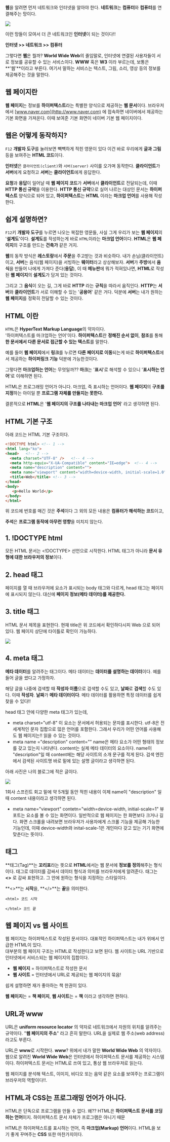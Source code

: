 
**웹**을 알려면 먼저 네트워크와 인터넷을 알아야 한다. **네트워크**는 **컴퓨터**와 **컴퓨터**를 연결해주는 망이다.

<img src="web.png">

이런 망들이 모여서 더 큰 네트워크인 **인터넷**이 되는 것이다!!

**인터넷 >> 네트워크 >> 컴퓨터**

그렇다면 **웹**은 뭘까? **World Wide Web**의 줄임말로, 인터넷에 연결된 사용자들이 서로 정보를 공유할 수 있는 서비스이다. **WWW** 혹은 **W3** 이라 부르는데, 보통은 **'웹'**이라고 부른다. 여기서 말하는 서비스는 텍스트, 그림, 소리, 영상 등의 정보를 제공해주는 것을 말한다.

## 웹 페이지란

**웹 페이지**는 정보를 **하이퍼텍스트**라는 특별한 양식으로 제공하는 **웹 문서**이다. 브라우저에서 [www.naver.com](http://www.naver.com) 에 접속하면 네이버에서 제공하는 기본 화면을 가져온다. 이때 보여준 기본 화면이 네이버 기본 웹 페이지이다.

## 웹은 어떻게 동작하지?

`F12` **개발자 도구**를 눌러보면 빽뺵하게 적힌 영문이 있다 이건 바로 우리에게 **글과 그림** 등을 보여주는 **HTML 코드**이다.

**인터넷**은 `클라이언트(client)`와 `서버(server)` 사이를 오가며 동작한다. **클라이언트**가 **서버**에게 요청하고 **서버**는 **클라이언트**에게 응답한다.

**요청**과 **응답**이 일어날 때 **웹 페이지 코드**가 **서버**에서 **클라이언트**로 전달되는데, 이때 **HTTP 통신 규약**을 이용한다. **HTTP 통신 규약**으로 실어 나르는 대상인 문서는 **하이퍼텍스트** 양식으로 되어 있고, **하이퍼텍스트**는 **HTML** 이라는 **마크업 언어**를 사용해 작성한다.

## 쉽게 설명하면?

`F12`키 **개발자 도구**를 누르면 나오는 복잡한 영문들, 사실 그게 우리가 보는 **웹 페이지**의 '**설계도**'이다. **설계도**를 작성하는게 바로 `HTML`이라는 **마크업 언어**이다. **HTML**은 **웹 페이지**의 구조를 만드는 **건축가** 같은 거지.

**웹**의 동작 방식은 **레스토랑**에서 **주문**을 주고받는 것과 비슷하다. 내가 손님(클라이언트)이고, **서버**는 음식(웹 페이지)을 서빙하는 **웨이터**라고 상상해보자. **서버**가 **주방**에서 **음식**을 만들어 나에게 가져다 준다(**응답**), 이 때 **메뉴판**에 뭐가 적혀있나면, **HTML**로 작성된 **웹 페이지**의 **설계도**가 담겨 있는 것이다.

그리고 그 **음식**이 오는 길, 그게 바로 **HTTP** 라는 **규칙**을 따라서 움직인다. **HTTP**는 **서버**와 **클라이언트**가 서로 이해할 수 있는 '**공용어**' 같은 거다. 덕분에 **서버**는 내가 원하는 **웹 페이지**를 정확히 전달할 수 있는 것이다.

## HTML 이란

`HTML`은 **HyperText Markup Language**의 약자이다.  
'하이퍼텍스트를 마크업하는 언어'이다. **하이퍼텍스트**란 **정해진 순서 없이**, **참조**를 통해 **한 문서에서 다른 문서로 접근할 수 있는 텍스트**를 말한다.

예를 들어 **웹 페이지**에서 **링크**를 누르면 **다른 페이지로 이동**되는게 바로 **하이퍼텍스트**에서 제공하는 **하이퍼링크 기능** 덕분에 가능한것이다.

그렇다면 **마크업하는 언어**는 무엇일까?? **마크**는 '**표시**'로 해석할 수 있으니 '**표시하는 언어**'로 이해하면 된다.

HTML은 프로그래밍 언어가 아니다. 마크업, 즉 표시하는 언어이다. **웹 페이지**의 **구조를 지정**하는 아이일 뿐 **프로그램 자체를 만들지는 못한다.**

결론적으로 **HTML**은 '**웹 페이지의 구조를 나타내는 마크업 언어**' 라고 생각하면 된다.

## HTML 기본 구조

아래 코드는 HTML 기본 구조이다.

```html
<!DOCTYPE html> <!-- 1 -->
<html lang="ko">
<head>   <!-- 2 -->
  <meta charset="UTF-8" />   <!-- 4 -->
  <meta http-equiv="X-UA-Compatible" content="IE=edge">  <!-- 4 -->
  <meta name="description" content="">
  <meta name="viewport" content="width=device-width, initial-scale=1.0" />
  <title>Web</title> <!-- 3 -->
</head>
<body>
   <p>Hello World</p>
</body>
</html>
```

위 코드에 번호를 매긴 것은 **주석**이다 그 외의 모든 내용은 **컴퓨터가 해석하는 코드**이고,

**주석**은 **프로그램 동작에 아무런 영향**을 미치지 않는다.

## 1\. !DOCTYPE html

모든 HTML 문서는 <!DOCTYPE> 선언으로 시작한다. HTML 태그가 아니라 **문서 유형에 대한 브라우저의 정보**이다.

## 2\. head 태그

페이지를 열 때 브라우저에 요소가 표시되는 body 태그와 다르게, head 태그는 페이지에 표시되지 않는다. 대신에 **페이지 정보(메타 데이터)를 제공한다.**

## 3\. title 태그

HTML 문서 제목을 표현한다. 현재 title은 위 코드에서 확인하다시피 Web 으로 되어 있다. 웹 페이지 상단에 타이틀로 확인이 가능하다.

<img src="web2.png">

## 4\. meta 태그

**메타 데이터**를 알려주는 태그이다. 메타 데이터는 **데이터를 설명하는 데이터**이다. 예를 들어 글을 썼다고 가정하자.

해당 글을 나중에 검색할 때 **작성자 이름**으로 검색할 수도 있고, **날짜**로 **검색**할 수도 있다. 이때 **작성자**. **날짜**가 **메타 데이터이다**. 메타 데이터를 활용하면 특정 데이터를 쉽게 찾을 수 있다!!

head 태그 안에 다양한 meta 태그가 있는데,

-   meta charset="utf-8" 이 요소는 문서에서 허용되는 문자를 표시한다. utf-8은 전 세계적인 문자 집합으로 많은 언어를 포함한다. 그래서 우리가 어떤 언어를 사용해도 웹 페이지는!! 읽을 수 있는 것이다.
-   meta name ="description" content="" name은 메타 요소가 어떤 형태의 정보를 갖고 있는지 나타낸다. content는 실제 메타 데이터의 요소이다. name이 "description"일 때 content에는 해당 사이트의 소개 문구를 적게 된다. 검색 엔진에서 검색된 사이트명 바로 밑에 있는 설명 글이라고 생각하면 된다.

아래 사진은 나의 블로그에 적은 글이다.

<img src="web3.png">

1회사 스프린트 회고 밑에 약 5개월 동안 적힌 내용이 이제 name이 "description" 일 때 content 내용이라고 생각하면 된다.

-   meta name="viewport" contetn="width=device-width, initial-scale=1" 뷰포트는 요소를 볼 수 있는 화면이다. 일반적으로 웹 페이지는 한 화면보다 크거나 길다. 화면 스크롤을 내려보면 브라우저가 사용자에게 스크롤 기능을 제공해 가능한 기능인데, 이때 device-width와 inital-scale-1은 개인마다 갖고 있는 기기 화면에 맞춘다는 뜻이다.

## 태그

**태그(Tag)**는 **꼬리표**라는 뜻으로 **HTML**에서는 웹 문서에 **정보를 정의**해주는 형식이다. 태그로 데이터를 감싸서 데이터 형식과 의미를 브라우저에게 알려준다. 태그는 **<>** 로 감싸 표현하고. 그 안에 원하는 형식을 지정하는 스타일이다.

**<>**는 **시작**을, **</>**는 **끝**을 의미한다.

```
<html> 코드 시작

</html> 코드 끝
```

## 웹 페이지 vs 웹 사이트

웹 페이지는 하이퍼텍스트로 작성된 문서이다. 대표적인 하이퍼텍스트는 내가 위에서 언급한 HTML이 있다.  
대부분의 웹 페이지 구조는 HTML로 작성한다고 보면 된다. 웹 사이트는 URL 기반으로 인터넷에서 서비스되는 웹 페이지의 집합이다.

-   **웹 페이지** = 하이퍼텍스트로 작성한 문서
-   **웹 사이트** = 인터넷에서 URL로 제공되는 웹 페이지의 묶음!

쉽게 설명하면 재가 좋아하는 책 한권이 있다.

**웹 페이지**는 = **책 페이지**, **웹 사이트**는 = **책** 이라고 생각하면 편하다.

## URL과 www

URL은 **uniform resource locator** 의 약자로 네트워크에서 자원의 위치를 알려주는 규약이다. "**웹 페이지의 주소**" 라고 흔히 말한다. URL을 실제로 웹 주소(web address)라고도 부른다.

URL은 **www**로 시작한다. **www**? 위에서 내가 말한 **World Wide Web** 의 약자이다. 웹으로 알려진 **World Wide Web**은 인터넷에서 하이퍼텍스트 문서를 제공하는 시스템이다. 하이퍼텍스트 문서는 HTML로 쓰여 있고, 통상 웹 브라우저로 읽는다.

웹 페이지를 분석해 텍스트, 이미지, 비디오 또는 음악 같은 요소를 보여주는 프로그램이 브라우저의 역할이다!!.

## HTML과 CSS는 프로그래밍 언어가 아니다.

HTML은 단독으로 프로그램을 만들 수 없다. 왜?? HTML은 **하이퍼텍스트 문서를 코딩하는 언어**이지. 하이퍼텍스트 문서 자체가 프로그램은 아니기 때문

HTML은 하이퍼텍스트를 표시하는 언어, 즉 **마크업(Markup) 언어**이다. HTML을 보기 좋게 꾸며주는 **CSS** 또한 마찬가지이다.